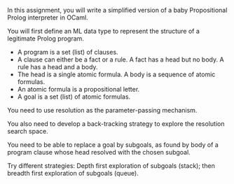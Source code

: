 

In this assignment, you will write a simplified version of a baby Propositional Prolog interpreter in OCaml.

You will first define an ML data type to represent the structure of a legitimate Prolog program.

* A program is a set (list) of clauses. 
* A clause can either be a fact or a rule. A fact has a head but no body.  A rule has a head and a body.  
* The head is a single atomic formula.  A body is a sequence of atomic formulas.
* An atomic formula is a propositional letter.
* A goal is a set (list) of atomic formulas.

You need to use resolution as the parameter-passing mechanism. 

You also need to develop a back-tracking strategy to explore the resolution search space. 

You need to be able to replace a goal by subgoals, as found by body of a program clause whose head resolved with the chosen subgoal.

Try different strategies:  Depth first exploration of subgoals (stack); then breadth first exploration of subgoals (queue). 
